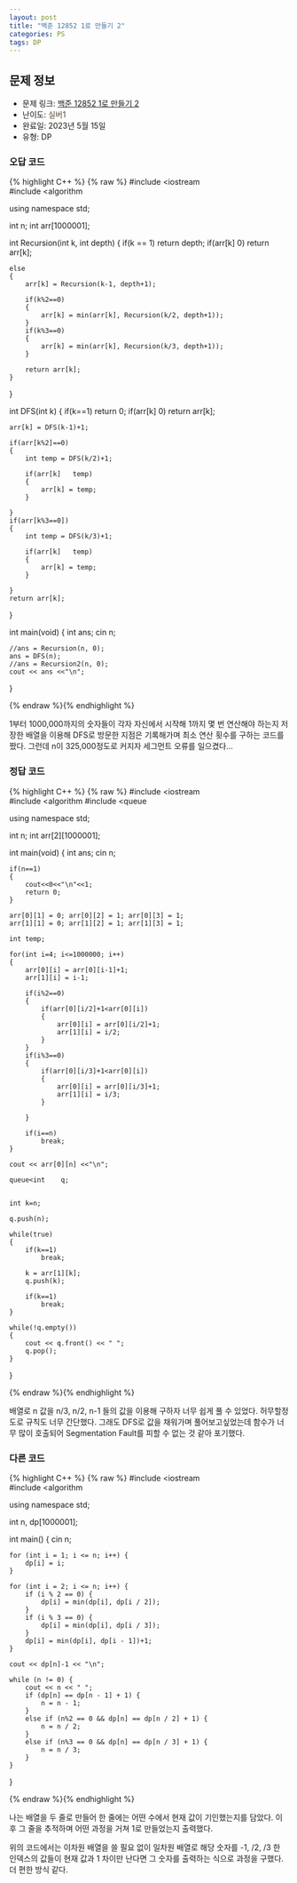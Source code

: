 ```yaml
---
layout: post
title: "백준 12852 1로 만들기 2"
categories: PS
tags: DP
---
```


## 문제 정보
- 문제 링크: [백준 12852 1로 만들기 2](https://www.acmicpc.net/problem/12852)
- 난이도: <span style="color:#544831">실버1</span>
- 완료일: 2023년 5월 15일
- 유형: DP

### 오답 코드

{% highlight C++ %} {% raw %}
#include <iostream	
#include <algorithm	

using namespace std;

int n;
int arr[1000001];

int Recursion(int k, int depth)
{
	if(k == 1)
		return depth;
	if(arr[k]	0)
		return arr[k];
	
	else
	{	
		arr[k] = Recursion(k-1, depth+1);
		
		if(k%2==0)
		{
			arr[k] = min(arr[k], Recursion(k/2, depth+1));	
		}
		if(k%3==0)
		{
			arr[k] = min(arr[k], Recursion(k/3, depth+1));
		}
		
		return arr[k];
	}
}

int DFS(int k)
{
	if(k==1)
		return 0;
	if(arr[k]	0)
		return arr[k];
	
	arr[k] = DFS(k-1)+1;
	
	if(arr[k%2]==0)
	{
 		int temp = DFS(k/2)+1;
		
		if(arr[k]	temp)
		{
			arr[k] = temp;
		}
		
	}
	if(arr[k%3==0])
	{
		int temp = DFS(k/3)+1;
		
		if(arr[k]	temp)
		{
			arr[k] = temp;
		}
		
	}
	return arr[k];
}

int main(void)
{
	int ans;
	cin 		 n;
	
	//ans = Recursion(n, 0);
	ans = DFS(n);
	//ans = Recursion2(n, 0);
	cout << ans <<"\n";
}

{% endraw %}{% endhighlight %}

1부터 1000,000까지의 숫자들이 각자 자신에서 시작해 1까지 몇 번 연산해야 하는지 저장한 배열을 이용해 DFS로 방문한 지점은 기록해가며 최소 연산 횟수를 구하는 코드를 짰다. 그런데 n이 325,000정도로 커지자 세그먼트 오류를 일으켰다…

### 정답 코드

{% highlight C++ %} {% raw %}
#include <iostream	
#include <algorithm	
#include <queue	

using namespace std;

int n;
int arr[2][1000001];

int main(void)
{
	int ans;
	cin 		 n;
	
	if(n==1)
	{
		cout<<0<<"\n"<<1;
		return 0;
	}
	
	arr[0][1] = 0; arr[0][2] = 1; arr[0][3] = 1;
	arr[1][1] = 0; arr[1][2] = 1; arr[1][3] = 1;
	
	int temp;
	
	for(int i=4; i<=1000000; i++)
	{
		arr[0][i] = arr[0][i-1]+1;
		arr[1][i] = i-1;
		
		if(i%2==0)
		{
			if(arr[0][i/2]+1<arr[0][i])
			{
				arr[0][i] = arr[0][i/2]+1;
				arr[1][i] = i/2;
			}
		}
		if(i%3==0)
		{
			if(arr[0][i/3]+1<arr[0][i])
			{
				arr[0][i] = arr[0][i/3]+1;
				arr[1][i] = i/3;
			}
			
		}
		
		if(i==n)
			break;
	}
	
	cout << arr[0][n] <<"\n";
	
	queue<int	 q;
	
	
	int k=n;
	
	q.push(n);
	
	while(true)
	{	
		if(k==1)
			break;
		
		k = arr[1][k];		
		q.push(k);
		
		if(k==1)
			break;
	}
	
	while(!q.empty())
	{
		cout << q.front() << " ";
		q.pop();
	}
}

{% endraw %}{% endhighlight %}

배열로 n 값을 n/3, n/2, n-1 들의 값을 이용해 구하자 너무 쉽게 풀 수 있었다. 허무할정도로 규칙도 너무 간단했다. 그래도 DFS로 값을 채워가며 풀어보고싶었는데 함수가 너무 많이 호출되어 Segmentation Fault를 피할 수 없는 것 같아 포기했다.

### 다른 코드

{% highlight C++ %} {% raw %}
#include <iostream	
#include <algorithm	

using namespace std;

int n, dp[1000001];

int main() {
	cin 		 n;

	for (int i = 1; i <= n; i++) {
		dp[i] = i;
	}

	for (int i = 2; i <= n; i++) {
		if (i % 2 == 0) {
			dp[i] = min(dp[i], dp[i / 2]);
		}
		if (i % 3 == 0) {
			dp[i] = min(dp[i], dp[i / 3]);
		}
		dp[i] = min(dp[i], dp[i - 1])+1;
	}

	cout << dp[n]-1 << "\n";

	while (n != 0) {
		cout << n << " ";
		if (dp[n] == dp[n - 1] + 1) {
			n = n - 1;
		}
		else if (n%2 == 0 && dp[n] == dp[n / 2] + 1) {
			n = n / 2;
		}
		else if (n%3 == 0 && dp[n] == dp[n / 3] + 1) {
			n = n / 3;
		}
	}
}

{% endraw %}{% endhighlight %}

나는 배열을 두 줄로 만들어 한 줄에는 어떤 수에서 현재 값이 기인했는지를 담았다. 이후 그 줄을 추적하며 어떤 과정을 거쳐 1로 만들었는지 출력했다.

위의 코드에서는 이차원 배열을 쓸 필요 없이 일차원 배열로 해당 숫자를 -1, /2, /3 한 인덱스의 값들이 현재 값과 1 차이만 난다면 그 숫자를 출력하는 식으로 과정을 구했다. 더 편한 방식 같다.
